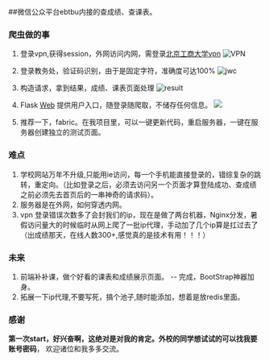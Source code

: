 
##微信公众平台ebtbu内接的查成绩、查课表。

### 爬虫做的事

1. 登录vpn,获得session，外网访问内网，需登录[北京工商大学vpn][1]
![VPN](http://ww3.sinaimg.cn/thumbnail/ce3f70bajw1f58jbvw18vj20g80b0jrz.jpg)

2. 登录教务处，验证码识别，由于是固定字符，准确度可达100%
![jwc](http://ww3.sinaimg.cn/thumbnail/ce3f70bajw1f58jd9l988j20bq0b8t9z.jpg)

3. 构造请求，拿到结果，成绩、课表页面处理
![result](http://ww2.sinaimg.cn/thumbnail/ce3f70bajw1f58jf5shsfj21kw0f8qa3.jpg)

4. Flask [Web][2] 提供用户入口，随登录随爬取，不储存任何信息。
![](http://ww3.sinaimg.cn/thumbnail/ce3f70bajw1f58jl54fr4j21kw0siwjz.jpg)

5. 推荐一下，fabric。在我项目里，可以一键更新代码，重启服务器，一键在服务器创建独立的测试页面。

### 难点
1. 学校网站万年不升级,只能用ie访问，每一个手机能直接登录的，错综复杂的跳转，重定向。（比如登录之后，必须去访问另一个页面才算登陆成功、查成绩之前必须先去首页后的一串神奇的请求码）。
2. 服务器是在外网，如何穿透内网。
3. vpn 登录错误次数多了会封我们的ip，现在是做了两台机器，Nginx分发，暑假访问量大的时候临时从网上爬了一批ip代理，手动加了几个ip算是扛过去了（出成绩那天，在线人数300+,感觉真的是技术有用！！！）

### 未来
1. 前端补补课，做个好看的课表和成绩展示页面。 -- 完成，BootStrap神器加身。
2. 拓展一下ip代理,不要写死，搞个池子,随时能添加，想着是放redis里面。

### 感谢
**第一次start，好兴奋啊，这绝对是对我的肯定。外校的同学想试试的可以找我要账号密码**，
欢迎诸位和我多多交流。

  [1]: https://vpn.btbu.edu.cn
  [2]: http://ali.ebtbu.com:5000/login.html
